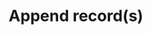 ---
title: Append record(s)
excerpt: >-
  Append JSON data to a stream associated with a dataset. 


  data.world streams are append-only by default. Alternatively, if a primary key
  is specified (see: `POST:/streams/{owner}/{id}/{streamId}/schema`), data.world
  will replace records with the same primary key value.


  **Streams don't need to be created before you can append data to them**. They
  will be created on-demand, when the first record is appended or by defining
  its schema.


  Multiple records can be appended at once by using JSON-L
  (`application/json-l`) as the request content type.


  **IMPORTANT**


  Data uploaded to a dataset via a stream is not immediatelly processed.
  Instead, it is processed automatically in accordance with the dataset settings
  (default: daily) or as a result of calling `POST:/datasets/{owner}/{id}/sync`.


  Once processed, the contents of a stream will appear as part of the respective
  dataset as a `.jsonl` file (e.g. `my-stream` will produce a file named
  `my-stream.jsonl`).
api:
  file: data-world.json
  operationId: appendRecords
hidden: false
---